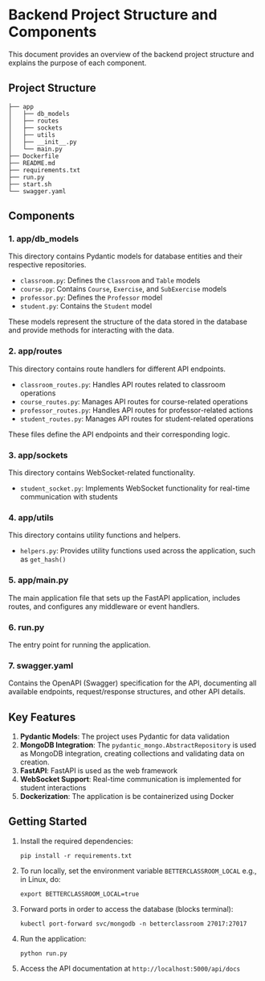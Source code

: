 # Backend Project Structure and Components

This document provides an overview of the backend project structure and explains the purpose of each component.

## Project Structure

```
├── app
│   ├── db_models
│   ├── routes
│   ├── sockets
│   ├── utils
│   ├── __init__.py
│   └── main.py
├── Dockerfile
├── README.md
├── requirements.txt
├── run.py
├── start.sh
└── swagger.yaml
```

## Components

### 1. app/db_models

This directory contains Pydantic models for database entities and their respective repositories.

- `classroom.py`: Defines the `Classroom` and `Table` models
- `course.py`: Contains `Course`, `Exercise`, and `SubExercise` models
- `professor.py`: Defines the `Professor` model
- `student.py`: Contains the `Student` model

These models represent the structure of the data stored in the database and provide methods for interacting with the data.

### 2. app/routes

This directory contains route handlers for different API endpoints.

- `classroom_routes.py`: Handles API routes related to classroom operations
- `course_routes.py`: Manages API routes for course-related operations
- `professor_routes.py`: Handles API routes for professor-related actions
- `student_routes.py`: Manages API routes for student-related operations

These files define the API endpoints and their corresponding logic.

### 3. app/sockets

This directory contains WebSocket-related functionality.

- `student_socket.py`: Implements WebSocket functionality for real-time communication with students

### 4. app/utils

This directory contains utility functions and helpers.

- `helpers.py`: Provides utility functions used across the application, such as `get_hash()`

### 5. app/main.py

The main application file that sets up the FastAPI application, includes routes, and configures any middleware or event handlers.

### 6. run.py

The entry point for running the application.

### 7. swagger.yaml

Contains the OpenAPI (Swagger) specification for the API, documenting all available endpoints, request/response structures, and other API details.

## Key Features

1. **Pydantic Models**: The project uses Pydantic for data validation
2. **MongoDB Integration**: The `pydantic_mongo.AbstractRepository` is used as MongoDB integration, creating collections and validating data on creation.
3. **FastAPI**: FastAPI is used as the web framework
4. **WebSocket Support**: Real-time communication is implemented for student interactions
5. **Dockerization**: The application is be containerized using Docker

## Getting Started

1. Install the required dependencies:

   ```
   pip install -r requirements.txt
   ```

2. To run locally, set the environment variable `BETTERCLASSROOM_LOCAL`
   e.g., in Linux, do:

   ```
   export BETTERCLASSROOM_LOCAL=true
   ```

3. Forward ports in order to access the database (blocks terminal):

   ```
   kubectl port-forward svc/mongodb -n betterclassroom 27017:27017
   ```

4. Run the application:

   ```
   python run.py
   ```

5. Access the API documentation at `http://localhost:5000/api/docs`
